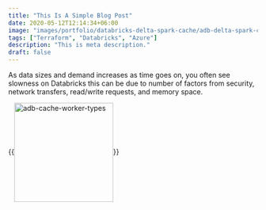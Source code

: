 ```yaml
---
title: "This Is A Simple Blog Post"
date: 2020-05-12T12:14:34+06:00
image: "images/portfolio/databricks-delta-spark-cache/adb-delta-spark-cache-featured.png"
tags: ["Terraform", "Databricks", "Azure"]
description: "This is meta description."
draft: false
---
```


<!-- {{<img src="/images/banner.jpg" alt="image" width="500" align="center">}} <br><br>

{{<img src="/images/blog/terraform-databricks-labs/adb-labs-azure-resource.png" alt="adb-labs-azure-resource" width="700" align="center">}} <br><br>

{{<img src="/images/blog/terraform-databricks-labs/adb-labs-cluster-libraries.png" alt="adb-labs-cluster-libraries" width="700" align="center">}} <br><br>

{{<img src="/images/blog/terraform-databricks-labs/adb-labs-pat.png" alt="adb-labs-pat" width="700" align="center">}} <br><br>

{{<img src="/images/blog/terraform-databricks-labs/adb-labs-notebook.png" alt="adb-labs-notebook" width="700" align="center">}} <br><br> -->

As data sizes and demand increases as time goes on, you often see slowness on Databricks this can be due to number of factors from security, network transfers, read/write requests, and memory space.  

{{<img src="/images/portfolio/databricks-delta-spark-cache/adb-cache-worker-types.png" alt="adb-cache-worker-types" width="200" align="center">}} <br><br>